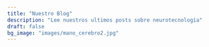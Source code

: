 ```yaml
---
title: "Nuestro Blog"
description: "Lee nuestros ultimos posts sobre neurotecnología"
draft: false
bg_image: "images/mano_cerebro2.jpg"
---
```

